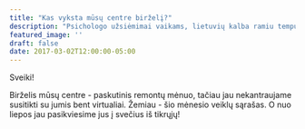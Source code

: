 ```yaml
---
title: "Kas vyksta mūsų centre birželį?"
description: "Psichologo užsiėmimai vaikams, lietuvių kalba ramiu tempu ir paskaitos apie baltarusių istoriją"
featured_image: ''
draft: false
date: 2017-03-02T12:00:00-05:00
---
```


Sveiki!

Birželis mūsų centre - paskutinis remontų mėnuo, tačiau jau nekantraujame susitikti su jumis bent virtualiai. Žemiau - šio mėnesio veiklų sąrašas. O nuo liepos jau pasikviesime jus į svečius iš tikrųjų!